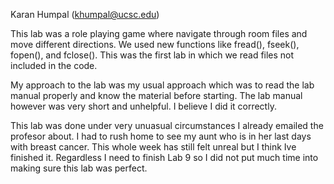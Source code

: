 Karan Humpal (khumpal@ucsc.edu)

This lab was a role playing game where navigate through room files and move different directions. We used new functions like fread(), fseek(), fopen(), and fclose(). This was the first lab in which we read files not included in the code.

My approach to the lab was my usual approach which was to read the lab manual properly and know the material before starting. The lab manual however was very short and unhelpful. I believe I did it correctly. 

This lab was done under very unuasual circumstances I already emailed the profesor about. I had to rush home to see my aunt who is in her last days with breast cancer. This whole week has still felt unreal but I think Ive finished it. Regardless I need to finish Lab 9 so I did not put much time into making sure this lab was perfect.
